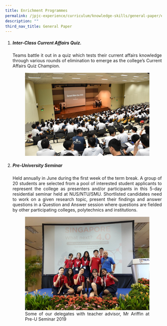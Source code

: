 ```yaml
---
title: Enrichment Programmes
permalink: /jpjc-experience/curriculum/knowledge-skills/general-paper/enrichment-programmes/
description: ""
third_nav_title: General Paper
---
```

<div align=justify>
<ol>
	<li><h5><strong>Inter-Class Current Affairs Quiz.</strong></h5></li>
<p>
Teams battle it out in a quiz which tests their current affairs knowledge through various rounds of elimination to emerge as the college’s Current Affairs Quiz Champion.</p>

<figure>
<img src="/images/GP1.jpg">
</figure>

<li><h5><strong>Pre-University Seminar</strong></h5></li>

<p>
Held annually in June during the first week of the term break. A group of 20 students are selected from a pool of interested student applicants to represent the college as presenters and/or participants in this 5-day residential seminar held at NUS/NTU/SMU. Shortlisted candidates need to work on a given research topic, present their findings and answer questions in a Question and Answer session where questions are fielded by other participating colleges, polytechnics and institutions.</p>

<figure>	
<img src="/images/GP2.jpg">
<figcaption>Some of our delegates with teacher advisor, Mr Ariffin at Pre-U Seminar 2019</figcaption></figure></ol>